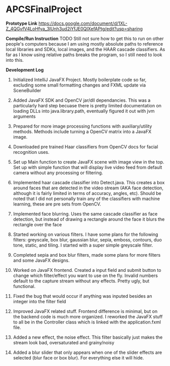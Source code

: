 # APCSFinalProject

**Prototype Link**
https://docs.google.com/document/d/1XL-Z_4QGvfV4LoHfya_3lUnh3ud2iYfJE0QIXefAPtg/edit?usp=sharing

**Compile/Run Instruction**
TODO
Still not sure how to get this to run on other people's computers because I am using mostly absolute paths to reference local libraries and SDKs, local images, and the HAAR cascade classifiers. As far as I know using relative paths breaks the program, so I still need to look into this.

**Development Log**

1. Initialized IntelliJ JavaFX Project. Mostly boilerplate code so far, excluding some small formatting changes and FXML update via SceneBuilder

2. Added JavaFX SDK and OpenCV jar/dll dependancies. This was a particularly hard step becuase there is pretty limited documentation on loading DLLs into java.library.path, eventually figured it out with jvm arguments

3. Prepared for more image processing functions with auxiliary/utility methods. Methods include turning a OpenCV matrix into a JavaFX image.

4. Downloaded pre trained Haar classifiers from OpenCV docs for facial recognition uses.

5. Set up Main function to create JavaFX scene with image view in the top. Set up with simple function that will display live video feed from default camera without any processing or filtering.

6. Implemented haar cascade classifier into Detect.java. This creates a box around faces that are detected in the video stream (AKA face detection, although it is fairly limited in terms of accuracy, angles, etc).
Should be noted that I did not personally train any of the classifiers with machine learning, these are pre sets from OpenCV.

7. Implemented face blurring. Uses the same cascade classifier as face detection, but instead of drawing a rectangle around the face it blurs the rectangle over the face

8. Started working on various filters. I have some plans for the following filters: greyscale, box blur, gaussian blur, sepia, emboss, contours, duo tone, static, and tiling. I started with a super simple greyscale filter.

9. Completed sepia and box blur filters, made some plans for more filters and some JavaFX designs.

10. Worked on JavaFX frontend. Created a input field and submit button to change which filter/effect you want to use on the fly. Invalid numbers default to the capture stream without any effects. Pretty ugly, but functional.

11. Fixed the bug that would occur if anything was inputed besides an integer into the filter field

12. Improved JavaFX related stuff. Frontend difference is minimal, but on the backend code is much more organized. I reworked the JavaFX stuff to all be in the Controller class which is linked with the application.fxml file.

13. Added a new effect, the noise effect. This filter basically just makes the stream look bad, oversaturated and grainy/noisy

14. Added a blur slider that only appears when one of the slider effects are selected (blur face or box blur). For everything else it will hide.